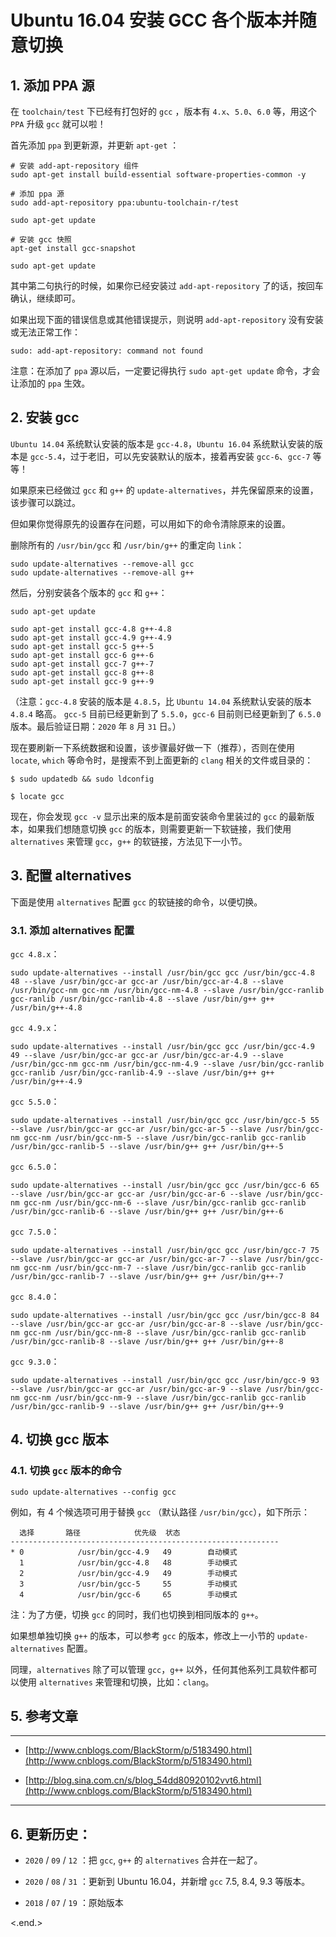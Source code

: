 
# Ubuntu 16.04 安装 GCC 各个版本并随意切换

## 1. 添加 PPA 源

在 `toolchain/test` 下已经有打包好的 `gcc` ，版本有 `4.x`、`5.0`、`6.0` 等，用这个 `PPA` 升级 `gcc` 就可以啦！

首先添加 `ppa` 到更新源，并更新 `apt-get` ：

```shell
# 安装 add-apt-repository 组件
sudo apt-get install build-essential software-properties-common -y

# 添加 ppa 源
sudo add-apt-repository ppa:ubuntu-toolchain-r/test

sudo apt-get update

# 安装 gcc 快照
apt-get install gcc-snapshot

sudo apt-get update
```

其中第二句执行的时候，如果你已经安装过 `add-apt-repository` 了的话，按回车确认，继续即可。

如果出现下面的错误信息或其他错误提示，则说明 `add-apt-repository` 没有安装或无法正常工作：

```shell
sudo: add-apt-repository: command not found
```

注意：在添加了 `ppa` 源以后，一定要记得执行 `sudo apt-get update` 命令，才会让添加的 `ppa` 生效。

## 2. 安装 gcc

`Ubuntu 14.04` 系统默认安装的版本是 `gcc-4.8`，`Ubuntu 16.04` 系统默认安装的版本是 `gcc-5.4`，过于老旧，可以先安装默认的版本，接着再安装 `gcc-6`、`gcc-7` 等等！

如果原来已经做过 `gcc` 和 `g++` 的 `update-alternatives`，并先保留原来的设置，该步骤可以跳过。

但如果你觉得原先的设置存在问题，可以用如下的命令清除原来的设置。

删除所有的 `/usr/bin/gcc` 和 `/usr/bin/g++` 的重定向 `link`：

```shell
sudo update-alternatives --remove-all gcc
sudo update-alternatives --remove-all g++
```

然后，分别安装各个版本的 `gcc` 和 `g++`：

```shell
sudo apt-get update

sudo apt-get install gcc-4.8 g++-4.8
sudo apt-get install gcc-4.9 g++-4.9
sudo apt-get install gcc-5 g++-5
sudo apt-get install gcc-6 g++-6
sudo apt-get install gcc-7 g++-7
sudo apt-get install gcc-8 g++-8
sudo apt-get install gcc-9 g++-9
```

（注意：`gcc-4.8` 安装的版本是 `4.8.5`，比 `Ubuntu 14.04` 系统默认安装的版本 `4.8.4` 略高。 `gcc-5` 目前已经更新到了 `5.5.0`，`gcc-6` 目前则已经更新到了 `6.5.0` 版本。最后验证日期：`2020` 年 `8` 月 `31` 日。）

现在要刷新一下系统数据和设置，该步骤最好做一下（推荐），否则在使用 `locate`, `which` 等命令时，是搜索不到上面更新的 `clang` 相关的文件或目录的：

```shell
$ sudo updatedb && sudo ldconfig

$ locate gcc
```

现在，你会发现 `gcc -v` 显示出来的版本是前面安装命令里装过的 `gcc` 的最新版本，如果我们想随意切换 `gcc` 的版本，则需要更新一下软链接，我们使用 `alternatives` 来管理 `gcc`，`g++` 的软链接，方法见下一小节。

## 3. 配置 alternatives

下面是使用 `alternatives` 配置 `gcc` 的软链接的命令，以便切换。

### 3.1. 添加 alternatives 配置

`gcc 4.8.x`：

```shell
sudo update-alternatives --install /usr/bin/gcc gcc /usr/bin/gcc-4.8 48 --slave /usr/bin/gcc-ar gcc-ar /usr/bin/gcc-ar-4.8 --slave /usr/bin/gcc-nm gcc-nm /usr/bin/gcc-nm-4.8 --slave /usr/bin/gcc-ranlib gcc-ranlib /usr/bin/gcc-ranlib-4.8 --slave /usr/bin/g++ g++ /usr/bin/g++-4.8
```

`gcc 4.9.x`：

```shell
sudo update-alternatives --install /usr/bin/gcc gcc /usr/bin/gcc-4.9 49 --slave /usr/bin/gcc-ar gcc-ar /usr/bin/gcc-ar-4.9 --slave /usr/bin/gcc-nm gcc-nm /usr/bin/gcc-nm-4.9 --slave /usr/bin/gcc-ranlib gcc-ranlib /usr/bin/gcc-ranlib-4.9 --slave /usr/bin/g++ g++ /usr/bin/g++-4.9
```

`gcc 5.5.0`：

```shell
sudo update-alternatives --install /usr/bin/gcc gcc /usr/bin/gcc-5 55 --slave /usr/bin/gcc-ar gcc-ar /usr/bin/gcc-ar-5 --slave /usr/bin/gcc-nm gcc-nm /usr/bin/gcc-nm-5 --slave /usr/bin/gcc-ranlib gcc-ranlib /usr/bin/gcc-ranlib-5 --slave /usr/bin/g++ g++ /usr/bin/g++-5
```

`gcc 6.5.0`：

```shell
sudo update-alternatives --install /usr/bin/gcc gcc /usr/bin/gcc-6 65 --slave /usr/bin/gcc-ar gcc-ar /usr/bin/gcc-ar-6 --slave /usr/bin/gcc-nm gcc-nm /usr/bin/gcc-nm-6 --slave /usr/bin/gcc-ranlib gcc-ranlib /usr/bin/gcc-ranlib-6 --slave /usr/bin/g++ g++ /usr/bin/g++-6
```

`gcc 7.5.0`：

```shell
sudo update-alternatives --install /usr/bin/gcc gcc /usr/bin/gcc-7 75 --slave /usr/bin/gcc-ar gcc-ar /usr/bin/gcc-ar-7 --slave /usr/bin/gcc-nm gcc-nm /usr/bin/gcc-nm-7 --slave /usr/bin/gcc-ranlib gcc-ranlib /usr/bin/gcc-ranlib-7 --slave /usr/bin/g++ g++ /usr/bin/g++-7
```

`gcc 8.4.0`：

```shell
sudo update-alternatives --install /usr/bin/gcc gcc /usr/bin/gcc-8 84 --slave /usr/bin/gcc-ar gcc-ar /usr/bin/gcc-ar-8 --slave /usr/bin/gcc-nm gcc-nm /usr/bin/gcc-nm-8 --slave /usr/bin/gcc-ranlib gcc-ranlib /usr/bin/gcc-ranlib-8 --slave /usr/bin/g++ g++ /usr/bin/g++-8
```

`gcc 9.3.0`：

```shell
sudo update-alternatives --install /usr/bin/gcc gcc /usr/bin/gcc-9 93 --slave /usr/bin/gcc-ar gcc-ar /usr/bin/gcc-ar-9 --slave /usr/bin/gcc-nm gcc-nm /usr/bin/gcc-nm-9 --slave /usr/bin/gcc-ranlib gcc-ranlib /usr/bin/gcc-ranlib-9 --slave /usr/bin/g++ g++ /usr/bin/g++-9
```

## 4. 切换 gcc 版本

### 4.1. 切换 `gcc` 版本的命令

```shell
sudo update-alternatives --config gcc
```

例如，有 4 个候选项可用于替换 `gcc` （默认路径 `/usr/bin/gcc`），如下所示：

```shell
  选择       路径            优先级  状态
------------------------------------------------------------
* 0            /usr/bin/gcc-4.9   49        自动模式
  1            /usr/bin/gcc-4.8   48        手动模式
  2            /usr/bin/gcc-4.9   49        手动模式
  3            /usr/bin/gcc-5     55        手动模式
  4            /usr/bin/gcc-6     65        手动模式
```

注：为了方便，切换 `gcc` 的同时，我们也切换到相同版本的 `g++`。

如果想单独切换 `g++` 的版本，可以参考 `gcc` 的版本，修改上一小节的 `update-alternatives` 配置。

同理，`alternatives` 除了可以管理 `gcc`，`g++` 以外，任何其他系列工具软件都可以使用 `alternatives` 来管理和切换，比如：`clang`。

## 5. 参考文章

----------------------------------------------------------------

* [http://www.cnblogs.com/BlackStorm/p/5183490.html](http://www.cnblogs.com/BlackStorm/p/5183490.html)

* [http://blog.sina.com.cn/s/blog_54dd80920102vvt6.html](http://www.cnblogs.com/BlackStorm/p/5183490.html)

----------------------------------------------------------------

## 6. 更新历史：

* `2020` / `09` / `12` ：把 `gcc`, `g++` 的 `alternatives` 合并在一起了。

* `2020` / `08` / `31` ：更新到 Ubuntu 16.04，并新增 `gcc` 7.5, 8.4, 9.3 等版本。

* `2018` / `07` / `19` ：原始版本

<.end.>
